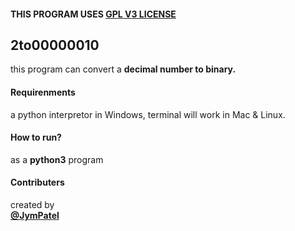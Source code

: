 #### THIS PROGRAM USES [GPL V3 LICENSE](../../LICENSE)

## 2to00000010
this program can convert a **decimal number to binary.**

#### Requirenments
a python interpretor in Windows, terminal will work in Mac & Linux.

#### How to run?
as a **python3** program

#### Contributers
created by  
[**@JymPatel**](https://github.com/JymPatel)  
